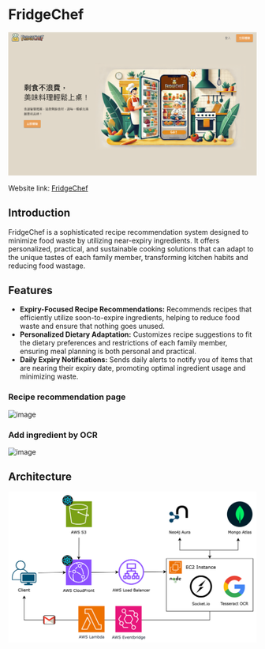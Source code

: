# FridgeChef

![image](public/landingPage.png)

Website link: [FridgeChef](https://myfridgechef.com/)

## Introduction

FridgeChef is a sophisticated recipe recommendation system designed to minimize food waste by utilizing near-expiry ingredients. It offers personalized, practical, and sustainable cooking solutions that can adapt to the unique tastes of each family member, transforming kitchen habits and reducing food wastage.

## Features

- **Expiry-Focused Recipe Recommendations:** Recommends recipes that efficiently utilize soon-to-expire ingredients, helping to reduce food waste and ensure that nothing goes unused.
- **Personalized Dietary Adaptation:** Customizes recipe suggestions to fit the dietary preferences and restrictions of each family member, ensuring meal planning is both personal and practical.
- **Daily Expiry Notifications:** Sends daily alerts to notify you of items that are nearing their expiry date, promoting optimal ingredient usage and minimizing waste.

### Recipe recommendation page

![image](public/recommend.gif)

### Add ingredient by OCR

![image](public/OCR.gif)

## Architecture

![image](public/architecture.png)
